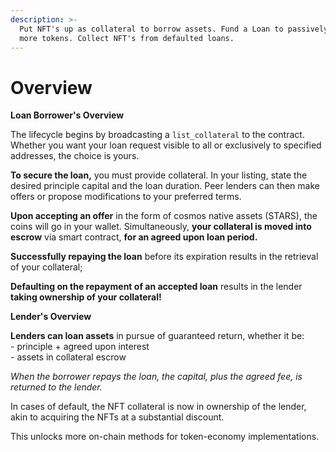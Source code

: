 ```yaml
---
description: >-
  Put NFT's up as collateral to borrow assets. Fund a Loan to passively collect
  more tokens. Collect NFT's from defaulted loans.
---
```


# Overview

**Loan Borrower's Overview**

The lifecycle begins by broadcasting a `list_collateral` to the contract. Whether you want your loan request visible to all or exclusively to specified addresses, the choice is yours.

**To secure the loan,** you must provide collateral. In your listing, state the desired principle capital and the loan duration. Peer lenders can then make offers or propose modifications to your preferred terms.

**Upon accepting an offer** in the form of cosmos native assets (STARS), the coins will go in your wallet. Simultaneously, **your collateral is moved into escrow** via smart contract, **for an agreed upon loan period.**

**Successfully repaying the loan** before its expiration results in the retrieval of your collateral;

**Defaulting on the repayment of an accepted loan** results in the lender **taking ownership of your collateral!**


**Lender's Overview**

**Lenders can loan assets** in pursue of guaranteed return, whether it be:\
\- principle + agreed upon interest\
\- assets in collateral escrow

_When the borrower repays the loan, the capital, plus the agreed fee, is returned to the lender._

In cases of default, the NFT collateral is now in ownership of the lender, akin to acquiring the NFTs at a substantial discount.

This unlocks more on-chain methods for token-economy implementations.